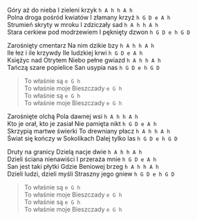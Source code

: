 Góry aż do nieba I zieleni krzyk `h A h h A h`  
Polna droga pośród kwiatów I złamany krzyż `h G D e A h`  
Strumień skryty w mroku I zdziczały sad `h A h h A h`  
Stara cerkiew pod modrzewiem I pęknięty dzwon `h G D e h G D`  

Zarośnięty cmentarz Na nim dzikie bzy   `h A h h A h`  
Ile łez i ile krzywdy Ile ludzkiej krwi   `h G D e A h`  
Księżyc nad Otrytem Niebo pełne gwiazd   `h A h h A h`  
Tańczą szare popielice San usypia nas   `h G D e h G D`  

>To właśnie są `e G h`  
>To właśnie moje Bieszczady  `e G h`  
>To właśnie są  `e G h`  
>To właśnie moje Bieszczady  `e G h`  

Zarośnięte olchą Pola dawnej wsi   `h A h h A h`  
Kto je orał, kto je zasiał Nie pamięta nikt   `h G D e A h`  
Skrzypią martwe świerki To drewniany płacz   `h A h h A h`  
Świat się kończy w Sokolikach Dalej tylko las   `h G D e h G D`  

Druty na granicy Dzielą nacje dwie   `h A h h A h`  
Dzieli ściana nienawiści I przeraża mnie   `h G D e A h`  
San jest taki płytki Gdzie Beniowej brzeg   `h A h h A h`  
Dzieli ludzi, dzieli myśli Straszny jego gniew   `h G D e h G D`  

>To właśnie są `e G h`  
>To właśnie moje Bieszczady  `e G h`  
>To właśnie są  `e G h`  
>To właśnie moje Bieszczady  `e G h`  